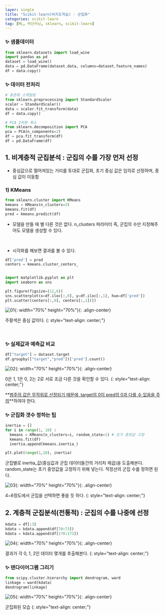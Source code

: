 ```yaml
---
layer: single
title: "Scikit-learn(비지도학습) - 군집화"
categories: scikit-learn
tag: [ML, 머신러닝, sklearn, scikit-learn]
---
```

### ✨ 샘플데이터
```python
from sklearn.datasets import load_wine
import pandas as pd
dataset = load_wine()
data = pd.DataFrame(dataset.data, columns=dataset.feature_names)
df = data.copy()
```

### ✨ 데이터 전처리
```python
# 표준화 스케일링
from sklearn.preprocessing import StandardScaler
scaler = StandardScaler()
data = scaler.fit_transform(data)
df = data.copy()

# PCA 2차원 축소
from sklearn.decomposition import PCA
pca = PCA(n_components=2)
df = pca.fit_transform(df)
df = pd.DataFrame(df)
```

## 1. 비계층적 군집분석 : 군집의 수를 가장 먼저 선정
- 중심값으로 떨어져있는 거리를 토대로 군집화, 초기 중심 값은 임의로 선정하며, 중심 값이 이동함

### 1) KMeans
```python
from sklearn.cluster import KMeans
kmeans = KMeans(n_clusters=3)
kmeans.fit(df)
pred = kmeans.predict(df)
```
- 모델을 만들 때 별 다른 것은 없다. n_clusters 파라미터 즉, 군집의 수만 지정해주어도 모델을 생성할 수 있다.

<br/>

- 시각화를 해보면 결과를 볼 수 있다.

```python
df['pred'] = pred
centers = kmeans.cluster_centers_


import matplotlib.pyplot as plt
import seaborn as sns

plt.figure(figsize=(12,6))
sns.scatterplot(x=df.iloc[:,0], y=df.iloc[:,1], hue=df['pred'])
plt.scatter(centers[:,0], centers[:,1])])
```

![01](/assets/images/2024-01-16-sk_003_1.png){: width="70%" height="70%"}{: .align-center}

주황색은 중심 값이다.
{: style="text-align: center;"}

<br/>

### ✨ 실제값과 예측값 비교
```python
df["target"] = dataset.target
df.groupby(["target","pred"])['pred'].count()
```

![02](/assets/images/2024-01-16-sk_003_2.png){: width="70%" height="70%"}{: .align-center}

0은 1, 1은 0, 2는 2로 서로 조금 다른 것을 확인할 수 있다.
{: style="text-align: center;"}

**<u>범주의 값은 무작위로 선정되기 때문에, target의 0이 pred의 0과 다를 수 있음을 주의</u>**하여야 한다.

### ✨ 군집화 갯수 정하는 팁

```python
inertia = []
for i in range(1, 10) :
  kmeans = KMeans(n_clusters=i, random_state=1) # 초기 중앙값 고정
  kmeans.fit(df)
  inertia.append(kmeans.inertia_)

plt.plot(range(1,10), inertia)
```

군집별로 inertia_값(중심값과 군집 데이터들간의 거리차 제곱)을 도출해본다. random_state는 초기 중앙값을 고정하기 위해 넣는다. 적정선의 군집 수를 정하면 된다.

![03](/assets/images/2024-01-16-sk_003_3.png){: width="70%" height="70%"}{: .align-center}

4~6정도에서 군집을 선택하면 좋을 듯 하다.
{: style="text-align: center;"}

## 2. 계층적 군집분석(전통적) : 군집의 수를 나중에 선정
```python
kdata = df[:3]
kdata = kdata.append(df[70:73])
kdata = kdata.append(df[170:173])
```

![04](/assets/images/2024-01-16-sk_003_4.png){: width="70%" height="70%"}{: .align-center}

 
결과가 각 0, 1, 2인 데이터 몇개를 추출해본다.
{: style="text-align: center;"}

### ✨ 덴다이어그램 그리기

```python
from scipy.cluster.hierarchy import dendrogram, ward
linkage = ward(kdata)
dendrogram(linkage)
```

![05](/assets/images/2024-01-16-sk_003_5.png){: width="70%" height="70%"}{: .align-center}

군집화된 모습
{: style="text-align: center;"}